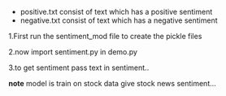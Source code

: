 

* positive.txt consist of text which has a positive sentiment
* negative.txt consist of text which has a negative sentiment

1.First run the sentiment_mod file to create the pickle files

2.now import sentiment.py in demo.py

3.to get sentiment pass text in sentiment..

**note** model is  train on stock data give stock news sentiment...
